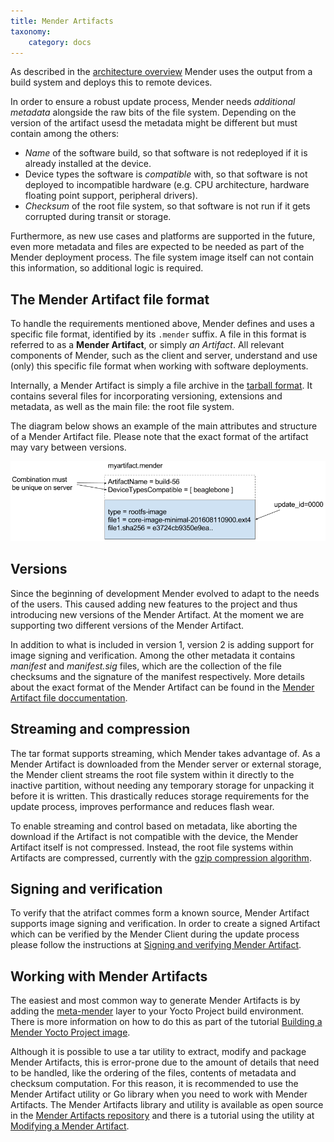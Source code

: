 ```yaml
---
title: Mender Artifacts
taxonomy:
    category: docs
---
```


As described in the [architecture overview](../overview) Mender uses the output
from a build system and deploys this to remote devices.

In order to ensure a robust update process, Mender needs *additional metadata*
alongside the raw bits of the file system. Depending on the version of the artifact usesd 
the metadata might be different but must contain among the others:

* *Name* of the software build, so that software is not redeployed if it is already installed at the device.
* Device types the software is *compatible* with, so that software is not deployed to incompatible hardware (e.g. CPU architecture, hardware floating point support, peripheral drivers).
* *Checksum* of the root file system, so that software is not run if it gets corrupted during transit or storage.

Furthermore, as new use cases and platforms are supported in the future, even
more metadata and files are expected to be needed as part of the Mender deployment process.
The file system image itself can not contain this information, so additional logic is required.


## The Mender Artifact file format

To handle the requirements mentioned above, Mender defines and uses a
specific file format, identified by its `.mender` suffix. A file in this format
is referred to as a **Mender Artifact**, or simply *an Artifact*.
All relevant components of Mender, such as the client and server, understand
and use (only) this specific file format when working with software deployments.

Internally, a Mender Artifact is simply a file archive in the [tarball format](https://en.wikipedia.org/wiki/Tar_(computing)?target=_blank).
It contains several files for incorporating versioning, extensions and metadata,
as well as the main file: the root file system.

The diagram below shows an example of the main attributes and structure of a
Mender Artifact file. Please note that the exact format of the artifact may vary between versions.

![Mender Artifact format](mender-artifact-format.png)


## Versions

Since the beginning of development Mender evolved to adapt to the needs of the users. This caused adding new features to the project and thus 
introducing new versions of the Mender Artifact. At the moment we are supporting two different versions of the Mender Artifact.

In addition to what is included in version 1, version 2 is adding support for image signing and verification. 
Among the other metadata it contains *manifest* and *manifest.sig* files, which
are the collection of the file checksums and the signature of the manifest respectively. More details about the exact format
of the Mender Artifact can be found in the 
[Mender Artifact file doccumentation](https://github.com/mendersoftware/mender-artifact/blob/master/Documentation/artifact-format.md).


## Streaming and compression

The tar format supports streaming, which Mender takes advantage of. As a Mender
Artifact is downloaded from the Mender server or external storage, the Mender
client streams the root file system within it directly to the inactive partition,
without needing any temporary storage for unpacking it before it is written.
This drastically reduces storage requirements for the update process,
improves performance and reduces flash wear.

To enable streaming and control based on metadata, like aborting the download
if the Artifact is not compatible with the device, the Mender Artifact itself
is not compressed. Instead, the root file systems within Artifacts are
compressed, currently with the [gzip compression algorithm](https://en.wikipedia.org/wiki/gzip?target=_blank).


## Signing and verification

To verify that the atrifact commes form a known source, Mender Artifact supports 
image signing and verification. In order to create a signed Artifact which can be verified by the Mender Client
during the update process please follow the instructions at [Signing and verifying Mender Artifact](../../Artifacts/Signing-And-Verifying).


## Working with Mender Artifacts

The easiest and most common way to generate Mender Artifacts is by
adding the [meta-mender](https://github.com/mendersoftware/meta-mender?target=_blank)
layer to your Yocto Project build environment. There is more information
on how to do this as part of the tutorial [Building a Mender Yocto Project image](../../artifacts/building-mender-yocto-image).

Although it is possible to use a tar utility to extract, modify and package
Mender Artifacts, this is error-prone due to the amount of details
that need to be handled, like the ordering of the files, contents of
metadata and checksum computation.
For this reason, it is recommended to use the Mender Artifact utility or Go library
when you need to work with Mender Artifacts. The Mender Artifacts library and utility
is available as open source in the [Mender Artifacts repository](https://github.com/mendersoftware/mender-artifact?target=_blank)
and there is a tutorial using the utility at [Modifying a Mender Artifact](../../artifacts/modifying-a-mender-artifact).
